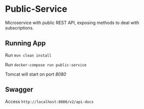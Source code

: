 # Public-Service

Microservice with public REST API, exposing methods to deal with subscriptions.

## Running App

Run `mvn clean install`

Run `docker-compose run public-service`

Tomcat will start on port *8080*

## Swagger

Access `http://localhost:8080/v2/api-docs`